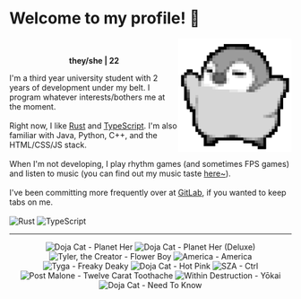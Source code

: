 <h1>Welcome to my profile! 👋</h1>
<img src="penguin.webp" alt="dancing penguin" align="right" width="40%">
<br>
<p align="center"><b>they/she | 22</b></p>
<p>
I'm a third year university student with 2 years of development under my belt. I program whatever interests/bothers me at the moment.
<br><br>
Right now, I like <a href="https://www.rust-lang.org/">Rust</a> and <a href="https://www.typescriptlang.org/">TypeScript</a>. I'm also familiar with Java, Python, C++, and the HTML/CSS/JS stack.
<br><br>
When I'm not developing, I play rhythm games (and sometimes FPS games) and listen to music (you can find out my music taste <a href="https://www.last.fm/user/i-dle">here~</a>).
<br><br>
I've been committing more frequently over at <a href="https://gitlab.com/renys">GitLab</a>, if you wanted to keep tabs on me.
<br><br>
<img alt="Rust" src="https://img.shields.io/badge/Rust-%23000000.svg?&style=for-the-badge&logo=rust&logoColor=white"/> <img alt="TypeScript" src="https://img.shields.io/badge/TypeScript-%233178C6.svg?&style=for-the-badge&logo=typescript&logoColor=white"/>
</p>
<hr class="dotted">
<!-- lastfm -->
<p align="center"><img src="https://lastfm.freetls.fastly.net/i/u/64s/d1619e7707eb9f63884cebce1f76b382.jpg" title="Doja Cat - Planet Her"> <img src="https://lastfm.freetls.fastly.net/i/u/64s/3bd5814edfd0051c7221ca8cdbe0ea8f.jpg" title="Doja Cat - Planet Her (Deluxe)"> <img src="https://lastfm.freetls.fastly.net/i/u/64s/8aa8868f56901e919b48ee95a19ded43.jpg" title="Tyler, the Creator - Flower Boy"> <img src="https://lastfm.freetls.fastly.net/i/u/64s/4e78ad58c1e24643ab224bb834f0b70d.png" title="America - America"> <img src="https://lastfm.freetls.fastly.net/i/u/64s/06270c34548e41ec801f8e32663576e4.jpg" title="Tyga - Freaky Deaky"> <img src="https://lastfm.freetls.fastly.net/i/u/64s/6a520a662b0d30646781d03ade00625a.jpg" title="Doja Cat - Hot Pink"> <img src="https://lastfm.freetls.fastly.net/i/u/64s/9dcae165f522e0d818f7e75a3b5b6e16.jpg" title="SZA - Ctrl"> <img src="https://lastfm.freetls.fastly.net/i/u/64s/d897b8b9afe75c015ae753ff914f9021.jpg" title="Post Malone - Twelve Carat Toothache"> <img src="https://lastfm.freetls.fastly.net/i/u/64s/1b9b99653ee81c69ef58b54cd85c2b95.jpg" title="Within Destruction - Yōkai"> <img src="https://lastfm.freetls.fastly.net/i/u/64s/e2527397552e465872dca7a134481ce9.jpg" title="Doja Cat - Need To Know"> </p>
